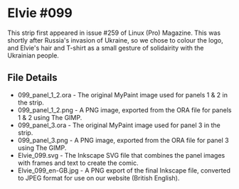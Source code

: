 Elvie #099
==========
This strip first appeared in issue #259 of Linux (Pro) Magazine. This was shortly after Russia's invasion of Ukraine, so we chose to colour the logo, and Elvie's hair and T-shirt as a small gesture of solidairity with the Ukrainian people.

File Details
------------
* 099_panel_1_2.ora     - The original MyPaint image used for panels 1 & 2 in the strip.
* 099_panel_1_2.png     - A PNG image, exported from the ORA file for panels 1 & 2 using The GIMP.
* 099_panel_3.ora       - The original MyPaint image used for panel 3 in the strip.
* 099_panel_3.png       - A PNG image, exported from the ORA file for panel 3 using The GIMP.
* Elvie_099.svg       - The Inkscape SVG file that combines the panel images with frames and text to create the comic.
* Elvie_099_en-GB.jpg - A PNG export of the final Inkscape file, converted to JPEG format for use on our website (British English).

